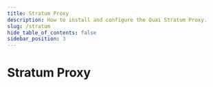 ```yaml
---
title: Stratum Proxy
description: How to install and configure the Quai Stratum Proxy.
slug: /stratum
hide_table_of_contents: false
sidebar_position: 3
---
```


# Stratum Proxy